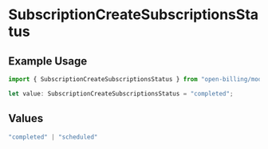 # SubscriptionCreateSubscriptionsStatus

## Example Usage

```typescript
import { SubscriptionCreateSubscriptionsStatus } from "open-billing/models/operations";

let value: SubscriptionCreateSubscriptionsStatus = "completed";
```

## Values

```typescript
"completed" | "scheduled"
```